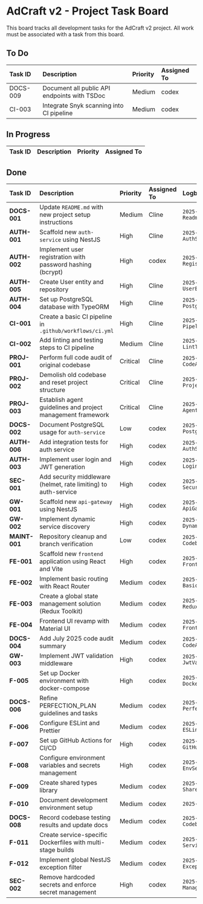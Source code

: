 # AdCraft v2 - Project Task Board

This board tracks all development tasks for the AdCraft v2 project. All work must be associated with a task from this board.

## To Do

| Task ID  | Description                                            | Priority | Assigned To |
| :------- | :----------------------------------------------------- | :------- | :---------- |
| DOCS-009 | Document all public API endpoints with TSDoc           | Medium   | codex       |
| CI-003   | Integrate Snyk scanning into CI pipeline               | Medium   | codex       |

## In Progress

| Task ID | Description | Priority | Assigned To |
| :------ | :---------- | :------- | :---------- |

## Done

| Task ID       | Description                                                     | Priority | Assigned To | Logbook Entry                                     |
| :------------ | :-------------------------------------------------------------- | :------- | :---------- | :------------------------------------------------ |
| **DOCS-001**  | Update `README.md` with new project setup instructions          | Medium   | Cline       | `2025-07-03-DOCS-001-ReadmeUpdate.md`             |
| **AUTH-001**  | Scaffold new `auth-service` using NestJS                        | High     | Cline       | `2025-07-05-AUTH-001-AuthServiceScaffold.md`      |
| **AUTH-002**  | Implement user registration with password hashing (bcrypt)      | High     | codex       | `2025-07-04-AUTH-002-User-Registration.md`        |
| **AUTH-005**  | Create User entity and repository                               | High     | Cline       | `2025-07-03-AUTH-005-UserEntity.md`               |
| **AUTH-004**  | Set up PostgreSQL database with TypeORM                         | High     | Cline       | `2025-07-05-AUTH-004-PostgresSetupFixed.md`       |
| **CI-001**    | Create a basic CI pipeline in `.github/workflows/ci.yml`        | High     | Cline       | `2025-07-03-CI-001-PipelineSetup.md`              |
| **CI-002**    | Add linting and testing steps to CI pipeline                    | Medium   | Cline       | `2025-07-03-CI-002-LintTestSteps.md`              |
| **PROJ-001**  | Perform full code audit of original codebase                    | Critical | Cline       | `2025-07-03-PROJ-001-CodeAudit.md`                |
| **PROJ-002**  | Demolish old codebase and reset project structure               | Critical | Cline       | `2025-07-03-PROJ-002-ProjectReset.md`             |
| **PROJ-003**  | Establish agent guidelines and project management framework     | Critical | Cline       | `2025-07-03-PROJ-003-AgentFramework.md`           |
| **DOCS-002**  | Document PostgreSQL usage for `auth-service`                    | Low      | codex       | `2025-07-05-DOCS-002-PostgresUpdate.md`           |
| **AUTH-006**  | Add integration tests for auth service                          | High     | codex       | `2025-07-05-AUTH-006-AuthServiceE2E.md`           |
| **AUTH-003**  | Implement user login and JWT generation                         | High     | codex       | `2025-07-06-AUTH-003-LoginFlow.md`                |
| **SEC-001**   | Add security middleware (helmet, rate limiting) to auth-service | High     | codex       | `2025-07-06-SEC-001-SecurityMiddleware.md`        |
| **GW-001**    | Scaffold new `api-gateway` using NestJS                         | High     | codex       | `2025-07-06-GW-001-ApiGatewayScaffold.md`         |
| **GW-002**    | Implement dynamic service discovery                             | High     | codex       | `2025-07-06-GW-002-DynamicServiceDiscovery.md`    |
| **MAINT-001** | Repository cleanup and branch verification                      | Low      | codex       | `2025-07-06-MAINT-001-CodebaseCleanup.md`         |
| **FE-001**    | Scaffold new `frontend` application using React and Vite        | High     | codex       | `2025-07-09-FE-001-FrontendScaffold.md`           |
| **FE-002**    | Implement basic routing with React Router                       | Medium   | codex       | `2025-07-09-FE-002-BasicRouting.md`               |
| **FE-003**    | Create a global state management solution (Redux Toolkit)       | Medium   | codex       | `2025-07-09-FE-003-ReduxToolkitSetup.md`          |
| **FE-004**    | Frontend UI revamp with Material UI                             | Medium   | codex       | `2025-07-07-FE-004-FrontendUIRevamp.md`           |
| **DOCS-004**  | Add July 2025 code audit summary                                | Medium   | codex       | `2025-07-08-DOCS-004-CodeAuditSummary.md`         |
| **GW-003**    | Implement JWT validation middleware                             | High     | codex       | `2025-07-08-GW-003-JwtValidationMiddleware.md`    |
| **F-005**     | Set up Docker environment with docker-compose                   | High     | codex       | `2025-07-10-F-005-DockerEnvironment.md`           |
| **DOCS-006**  | Refine PERFECTION_PLAN guidelines and tasks                     | Medium   | codex       | `2025-07-11-DOCS-006-PerfectionPlanPolish.md`     |
| **F-006**     | Configure ESLint and Prettier                                   | Medium   | codex       | `2025-07-12-F-006-ESLintPrettierHook.md`          |
| **F-007**     | Set up GitHub Actions for CI/CD                                 | High     | codex       | `2025-07-13-F-007-GitHubActionsCI.md`             |
| **F-008**     | Configure environment variables and secrets management          | High     | codex       | `2025-07-14-F-008-EnvSecretsManagement.md`        |
| **F-009**     | Create shared types library                                     | Medium   | codex       | `2025-07-14-F-009-SharedTypesLib.md`              |
| **F-010**     | Document development environment setup                          | Medium   | codex       | `2025-07-14-F-010-DevEnvDocs.md`                  |
| **DOCS-008**  | Record codebase testing results and update docs                 | Medium   | codex       | `2025-07-15-DOCS-008-CodebaseTesting.md`          |
| **F-011**     | Create service-specific Dockerfiles with multi-stage builds     | Medium   | codex       | `2025-07-10-F-011-ServiceDockerfilesCompleted.md` |
| **F-012**     | Implement global NestJS exception filter                        | Medium   | codex       | `2025-07-10-F-012-ExceptionFilterCompleted.md`    |
| **SEC-002**   | Remove hardcoded secrets and enforce secret management | High     | codex       | `2025-07-16-SEC-002-ManagedSecrets.md`           |
